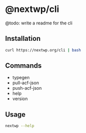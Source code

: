 # @nextwp/cli

@todo: write a readme for the cli

## Installation

```bash
curl https://nextwp.org/cli | bash
```

## Commands

- typegen
- pull-acf-json
- push-acf-json
- help
- version

## Usage

```bash
nextwp --help
```
